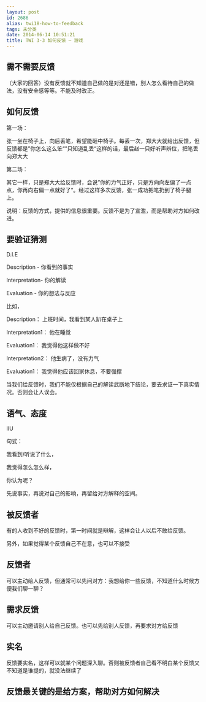 ```yaml
---
layout: post
id: 2686
alias: twi18-how-to-feedback
tags: 未分类
date: 2014-06-14 10:51:21
title: TWI 3-3 如何反馈 – 游戏
---
```


## 需不需要反馈

（大家的回答）没有反馈就不知道自己做的是对还是错，别人怎么看待自己的做法，没有安全感等等。不能及时改正。

## 如何反馈

第一场：

张一坐在椅子上，向后丢笔，希望能砸中椅子。每丢一次，郑大大就给出反馈，但反馈都是”你怎么这么笨“”只知道乱丢“这样的话，最后赵一只好听声辨位，把笔丢向郑大大

第二场：

其它一样，只是郑大大给反馈时，会说”你的力气正好，只是方向向左偏了一点点，你再向右偏一点就好了“。经过这样多次反馈，张一成功把笔扔到了椅子腿上。

说明：反馈的方式，提供的信息很重要。反馈不是为了宣泄，而是帮助对方如何改进。

## 要验证猜测

D.I.E

Description - 你看到的事实

Interpretation- 你的解读

Evaluation - 你的想法与反应

比如，

Description： 上班时间，我看到某人趴在桌子上

Interpretation1： 他在睡觉

Evaluation1： 我觉得他这样做不好

Interpretation2： 他生病了，没有力气

Evaluation1： 我觉得他应该回家休息，不要强撑

当我们给反馈时，我们不能仅根据自己的解读武断地下结论，要去求证一下真实情况。否则会让人误会。

## 语气、态度

IIU

句式：

我看到/听说了什么，

我觉得怎么怎么样，

你认为呢？

先说事实，再说对自己的影响，再留给对方解释的空间。

## 被反馈者

有的人收到不好的反馈时，第一时间就是辩解，这样会让人以后不敢给反馈。

另外，如果觉得某个反馈自己不在意，也可以不接受

## 反馈者

可以主动给人反馈，但通常可以先问对方：我想给你一些反馈，不知道什么时候方便我们聊一聊？

## 需求反馈

可以主动邀请别人给自己反馈。也可以先给别人反馈，再要求对方给反馈

## 实名

反馈要实名，这样可以就某个问题深入聊。否则被反馈者自己看不明白某个反馈又不知道是谁提的，就没法继续了

## 反馈最关键的是给方案，帮助对方如何解决
